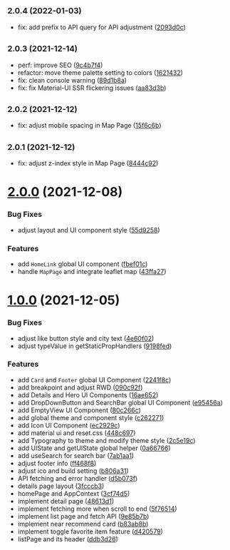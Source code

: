 ## <small>2.0.4 (2022-01-03)</small>

- fix: add prefix to API query for API adjustment ([2093d0c](https://github.com/WeiLin18/TaiwanGo/commit/2093d0c))

## <small>2.0.3 (2021-12-14)</small>

- perf: improve SEO ([9c4b7f4](https://github.com/WeiLin18/TaiwanGo/commit/9c4b7f4))
- refactor: move theme palette setting to colors ([1621432](https://github.com/WeiLin18/TaiwanGo/commit/1621432))
- fix: clean console warning ([89d1b8a](https://github.com/WeiLin18/TaiwanGo/commit/89d1b8a))
- fix: fix Material-UI SSR flickering issues ([aa83d3b](https://github.com/WeiLin18/TaiwanGo/commit/aa83d3b))

## <small>2.0.2 (2021-12-12)</small>

- fix: adjust mobile spacing in Map Page ([15f6c6b](https://github.com/WeiLin18/TaiwanGo/commit/15f6c6b))

## <small>2.0.1 (2021-12-12)</small>

- fix: adjust z-index style in Map Page ([8444c92](https://github.com/WeiLin18/TaiwanGo/commit/8444c92))

# [2.0.0](https://github.com/WeiLin18/TaiwanGo/compare/1.0.0...2.0.0) (2021-12-08)

### Bug Fixes

- adjust layout and UI component style ([55d9258](https://github.com/WeiLin18/TaiwanGo/commit/55d925801fe57f004e53fa0ce4c676eeed4141b1))

### Features

- add `HomeLink` global UI component ([fbef01c](https://github.com/WeiLin18/TaiwanGo/commit/fbef01c1457030c3082c9947457b29cd83fc2ab9))
- handle `MapPage` and integrate leaflet map ([43ffa27](https://github.com/WeiLin18/TaiwanGo/commit/43ffa27eccee430f17f8a996f83c928b4a8fd66f))

# [1.0.0](https://github.com/WeiLin18/TaiwanGo/compare/448c6974cfe93d7a0cef9c477bd17046987e6b7e...1.0.0) (2021-12-05)

### Bug Fixes

- adjust like button style and city text ([4e60f02](https://github.com/WeiLin18/TaiwanGo/commit/4e60f024c549da47c987db18f5524dd744231e91))
- adjust typeValue in getStaticPropHandlers ([9198fed](https://github.com/WeiLin18/TaiwanGo/commit/9198fed5467bcecfd275ead6f77e1b0177ca1fd0))

### Features

- add `Card` and `Footer` global UI Component ([2241f8c](https://github.com/WeiLin18/TaiwanGo/commit/2241f8c2386d69cff712a7801ac659f9a1dcc7f2))
- add breakpoint and adjust RWD ([090c92f](https://github.com/WeiLin18/TaiwanGo/commit/090c92f3100b49d656edd789d5484b61464aefff))
- add Details and Hero UI Components ([16ae652](https://github.com/WeiLin18/TaiwanGo/commit/16ae652d06cc3c83a81de95b29f82e1520386a3a))
- add DropDownButton and SearchBar global UI Component ([e95456a](https://github.com/WeiLin18/TaiwanGo/commit/e95456a8670fa79db068101e22042198c4a30210))
- add EmptyView UI Component ([80c266c](https://github.com/WeiLin18/TaiwanGo/commit/80c266c6af9b1b7263b74059e8cf7657f01dc29d))
- add global theme and component style ([c262271](https://github.com/WeiLin18/TaiwanGo/commit/c2622716949590ed171c1b13ed6ba55a4859b579))
- add Icon UI Component ([ec2929c](https://github.com/WeiLin18/TaiwanGo/commit/ec2929c7c32bc74f0f5b52888d88e20833fb4584))
- add material ui and reset.css ([448c697](https://github.com/WeiLin18/TaiwanGo/commit/448c6974cfe93d7a0cef9c477bd17046987e6b7e))
- add Typography to theme and modify theme style ([2c5e19c](https://github.com/WeiLin18/TaiwanGo/commit/2c5e19c9bc83adbdae6694c09811d222d28dbfcf))
- add UIState and getUIState global helper ([0a66766](https://github.com/WeiLin18/TaiwanGo/commit/0a66766e8956da9ccb31f29de3c4637268c3de4b))
- add useSearch for search bar ([7ab1aa1](https://github.com/WeiLin18/TaiwanGo/commit/7ab1aa1125da488f2df271fb0571f387e817fefa))
- adjust footer info ([ff468f8](https://github.com/WeiLin18/TaiwanGo/commit/ff468f8c59b5174c54e46275d6b3c339f3b961ca))
- adjust ico and build setting ([b806a31](https://github.com/WeiLin18/TaiwanGo/commit/b806a316fd712dd116599e5790981f65e0b1a004))
- API fetching and error handler ([d5b073f](https://github.com/WeiLin18/TaiwanGo/commit/d5b073f8b7e8a1a86b9f4788201f24be834b8be5))
- details page layout ([3fcccb3](https://github.com/WeiLin18/TaiwanGo/commit/3fcccb336b6f5708bae5c009c40d5eada62b8b6f))
- homePage and AppContext ([3cf74d5](https://github.com/WeiLin18/TaiwanGo/commit/3cf74d505ada37701b925a9b2fbe810308efd251))
- implement detail page ([48613d1](https://github.com/WeiLin18/TaiwanGo/commit/48613d1ee89e53a3894e3632c4d961c0b96e8485))
- implement fetching more when scroll to end ([5f76514](https://github.com/WeiLin18/TaiwanGo/commit/5f7651416af38a529b83fe911e72a283520c2c5e))
- implement list page and fetch API ([9e85b7b](https://github.com/WeiLin18/TaiwanGo/commit/9e85b7b7451e6bc8dc93afe3210859c19a70d414))
- implement near recommend card ([b83ab8b](https://github.com/WeiLin18/TaiwanGo/commit/b83ab8b64dbff212c0d12d267e6a53b8f219d08d))
- implement toggle favorite item feature ([d420579](https://github.com/WeiLin18/TaiwanGo/commit/d420579f4d6c49031136a1514a53e4ed5b33ff18))
- listPage and its header ([ddb3d26](https://github.com/WeiLin18/TaiwanGo/commit/ddb3d26232a96dcce184f111f504541e754234e3))
